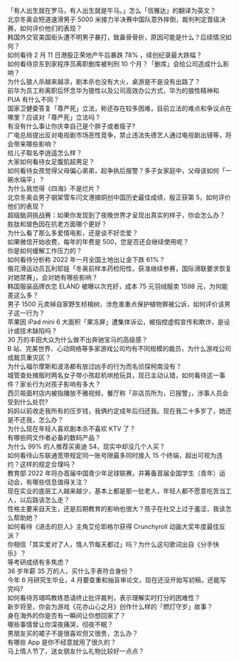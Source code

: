 「有人出生就在罗马，有人出生就是牛马。」怎么「信雅达」的翻译为英文？  
北京冬奥会短道速滑男子 5000 米接力半决赛中国队意外摔倒，裁判判定晋级决赛，如何评价他们的表现？  
韩国外交官美国街头遭不明男子暴打，致鼻骨骨折，原因可能是什么？后续情况如何？  
如何看待 2 月 11 日港股正荣地产午后暴跌 78% ，续创纪录最大跌幅？  
如何看待京东到家程序员离职删库被判刑 10 个月？「删库」会给公司造成什么影响？  
为什么狼人杀越来越凉，剧本杀也没有大火，桌游是不是没有出路了？  
前华为员工称离职后怀念华为狼性以及公司高效办公方式，华为的狼性精神和 PUA 有什么不同？  
国家卫健委答复「尊严死」立法，称还存在较多困难，目前立法的难点和争议点在哪里？应该对「尊严死」立法吗？  
有没有什么事让你庆幸自己是个胖子或者瘦子?  
广电总局提出反对电视剧市场恶性竞争，禁止违法失德艺人通过电视剧出镜等，将会带来哪些影响？  
给儿子取名李逍遥怎么样？  
大家如何看待女足腹肌超男足？  
如何看待女孩觉得父母偏心弟弟，起争执后报警？多子女家庭中，父母该如何「一碗水端平」？  
为什么我觉得《四海》不是烂片？  
北京冬奥会男子钢架雪车闫文港摘铜创中国历史最佳成绩，殷正获第 5，如何评价他们的表现？  
超级脑洞挑战赛：如果你发现到了夜晚世界才呈现出真实的样子，你会怎么办？  
胜肽和玻色因在抗老方面哪个更好？  
为什么看了那么多爱情电影，还是谈不好恋爱？  
如果微信开始收费，每年的年费是 500，您是否还会继续使用呢？  
你是如何缓解工作压力的？  
如何看待分析称 2022 年一月全国土地出让金下跌 61%？  
俄花滑运动员瓦利耶娃「冬奥前样本药检阳性，获准继续参赛，国际滑联要求恢复对她禁赛」，会对她有哪些影响？  
韩国服装品牌衣恋 ELAND 被曝以次充好，成本 75 元羽绒服卖 1598 元，为何能差这么多？  
男子 1500 元卖掉自家野生桢楠树，涉危害重点保护植物罪被公诉，如何评价该男子这一行为？  
苹果因 iPad mini 6 大面积「果冻屏」遭集体诉讼，被指控虚假宣传和欺诈，是设计或技术缺陷吗？  
30 万的丰田大众为什么做不出奔驰宝马的高级感？  
B 站、完美世界、心动网络等多家游戏公司均有不同规模的裁员，为什么游戏公司成裁员重灾区？  
为什么福尔摩斯和波洛都有放过凶手的行为而名侦探柯南没有？  
城管查处摊贩时两名女子带小孩趁机哄抢玩具，现已主动认错，如何看待这一事件？家长行为对孩子影响有多大？  
西贝莜面村店内被指播放不雅视频，餐厅称「非店员所为，已报警」，涉事人员会受到什么处罚?  
妈妈以前收走我所有的压岁钱，我俩约定成年后归还我。现在我二十多岁了，她还是不还我，怎么办？  
为什么现在年轻人喜欢剧本杀不喜欢 KTV 了？  
有哪些网文作者必备的数码产品？  
为什么 99% 的人推荐买奥迪 S4，现实中却没几个人买？  
如何看待山东联通宽带规定同一账号限最多同时接入 15 个终端，超出可视为违约？这样的规定合理吗？  
教育部 2022 年将办首届中国青少年足球联赛，并筹备首届全国学生（青年）运动会，有哪些信息值得关注？  
现在实业的底层工人越来越少，基本上都是那一批老人，年轻人都不愿意吃苦当工人，以后路该怎么走？  
性格主要来自天生，还是后期教育的影响也很大？孩子在社交上过于羞涩，我该怎么帮助她？  
如何看待《进击的巨人》主角艾伦耶格尔获得 Crunchyroll 动画大奖年度最佳反派？  
你相信「其实爱对了人，情人节每天都过」吗？为什么这句歌词出自《分手快乐》？  
等考研成绩有多焦虑？  
36 岁年薪 35 万的人，买什么手表符合身份？  
今年 6 月研究生毕业，4 月要查重和抽盲审论文，现在还没开始写初稿，还能写完吗?  
如何看待苏翊鸣教练恳请终止批评裁判，表示理解实时打分的困难性？  
新岁将至，你会为游戏《花亦山心之月》创作什么样的「燃灯守岁」故事？  
身在海外的你是否有一瞬间让你想回家了？  
哪些事情曾让你深夜痛哭，彻夜不眠？  
男朋友买的裙子不是很喜欢但又很贵，怎么办？  
有哪些 App 是你不经意就用了很久的？  
马上情人节了，送女朋友什么礼物比较好一点点？  
